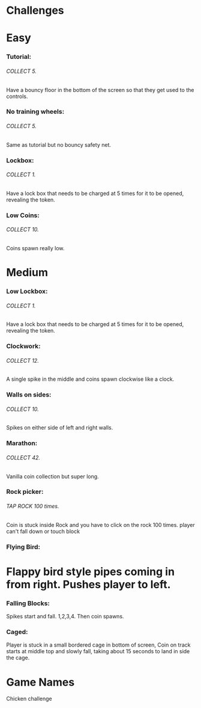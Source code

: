 Challenges
============

Easy
============
### Tutorial:
###### COLLECT 5.
Have a bouncy floor in the bottom of the screen so that they get used to the controls.

### No training wheels:
###### COLLECT 5.
Same as tutorial but no bouncy safety net.

### Lockbox:
###### COLLECT 1.
Have a lock box that needs to be charged at 5 times for it to be opened, revealing the token.

### Low Coins:
###### COLLECT 10.
Coins spawn really low.

Medium
============

### Low Lockbox:
###### COLLECT 1.
Have a lock box that needs to be charged at 5 times for it to be opened, revealing the token.

### Clockwork:
###### COLLECT 12.
A single spike in the middle and coins spawn clockwise like a clock.

### Walls on sides:
###### COLLECT 10.
Spikes on either side of left and right walls.


### Marathon:
###### COLLECT 42.
Vanilla coin collection but super long.

### Rock picker:
###### TAP ROCK 100 times.
Coin is stuck inside Rock and you have to click on the rock 100 times. player can't fall down or touch block

### Flying Bird:
Flappy bird style pipes coming in from right. Pushes player to left.
============


### Falling Blocks:
Spikes start and fall. 1,2,3,4. Then coin spawns.

### Caged:
Player is stuck in a small bordered cage in bottom of screen, Coin on track starts at middle top and slowly fall, taking about 15 seconds to land in side the cage.



Game Names
===
Chicken challenge
